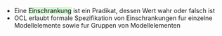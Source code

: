 
- Eine <mark style="background: #BBFABBA6;">Einschrankung</mark> ist ein Pradikat, dessen Wert wahr oder falsch ist
- OCL erlaubt formale Spezifikation von Einschrankungen fur einzelne Modellelemente sowie fur Gruppen von Modellelementen